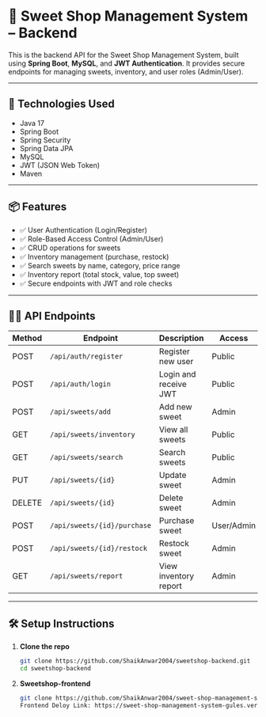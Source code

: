 # 🍬 Sweet Shop Management System – Backend

This is the backend API for the Sweet Shop Management System, built using **Spring Boot**, **MySQL**, and **JWT Authentication**. It provides secure endpoints for managing sweets, inventory, and user roles (Admin/User).

---

## 🚀 Technologies Used

- Java 17
- Spring Boot
- Spring Security
- Spring Data JPA
- MySQL
- JWT (JSON Web Token)
- Maven

---

## 📦 Features

- ✅ User Authentication (Login/Register)
- ✅ Role-Based Access Control (Admin/User)
- ✅ CRUD operations for sweets
- ✅ Inventory management (purchase, restock)
- ✅ Search sweets by name, category, price range
- ✅ Inventory report (total stock, value, top sweet)
- ✅ Secure endpoints with JWT and role checks

---

## 🧑‍💻 API Endpoints

| Method | Endpoint                     | Description                          | Access   |
|--------|------------------------------|--------------------------------------|----------|
| POST   | `/api/auth/register`         | Register new user                    | Public   |
| POST   | `/api/auth/login`            | Login and receive JWT                | Public   |
| POST   | `/api/sweets/add`            | Add new sweet                        | Admin    |
| GET    | `/api/sweets/inventory`      | View all sweets                      | Public   |
| GET    | `/api/sweets/search`         | Search sweets                        | Public   |
| PUT    | `/api/sweets/{id}`           | Update sweet                         | Admin    |
| DELETE | `/api/sweets/{id}`           | Delete sweet                         | Admin    |
| POST   | `/api/sweets/{id}/purchase`  | Purchase sweet                       | User/Admin |
| POST   | `/api/sweets/{id}/restock`   | Restock sweet                        | Admin    |
| GET    | `/api/sweets/report`         | View inventory report                | Admin    |

---

## 🛠️ Setup Instructions

1. **Clone the repo**
   ```bash
   git clone https://github.com/ShaikAnwar2004/sweetshop-backend.git
   cd sweetshop-backend
2. **Sweetshop-frontend**
   ```bash
   git clone https://github.com/ShaikAnwar2004/sweet-shop-management-system.git
   Frontend Deloy Link: https://sweet-shop-management-system-gules.vercel.app/
   

   
